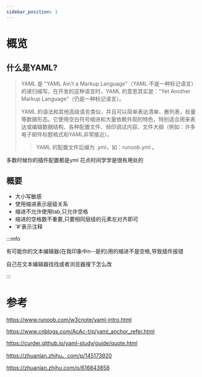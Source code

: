 ```yaml
---
sidebar_position: 1
---
```


# 概览

## 什么是YAML?

> YAML 是 "YAML Ain't a Markup Language"（YAML 不是一种标记语言）的递归缩写。在开发的这种语言时，YAML 的意思其实是："Yet Another Markup Language"（仍是一种标记语言）。
>
> YAML 的语法和其他高级语言类似，并且可以简单表达清单、散列表，标量等数据形态。它使用空白符号缩进和大量依赖外观的特色，特别适合用来表达或编辑数据结构、各种配置文件、倾印调试内容、文件大纲（例如：许多电子邮件标题格式和YAML非常接近）。
>
>> YAML 的配置文件后缀为 .yml，如：runoob.yml 。

多数时候你的插件配置都是yml 花点时间学学是很有用处的

## 概要
- 大小写敏感
- 使用缩进表示层级关系
- 缩进不允许使用tab,只允许空格
- 缩进的空格数不重要,只要相同层级的元素左对齐即可
- ‘#’表示注释

:::info

有可能你的文本编辑器(在我印象中n--是的)用的缩进不是空格,导致插件报错

自己在文本编辑器找找或者浏览器搜下怎么改

:::

# 参考

https://www.runoob.com/w3cnote/yaml-intro.html

https://www.cnblogs.com/AcAc-t/p/yaml_anchor_refer.html

https://curder.github.io/yaml-study/guide/quote.html

https://zhuanlan.zhihu。com/p/145173920

https://zhuanlan.zhihu.com/p/616843858